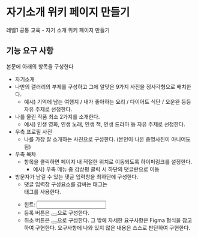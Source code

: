 # 자기소개 위키 페이지 만들기

레벨1 공통 교육 - 자기 소개 위키 페이지 만들기

## 기능 요구 사항
본문에 아래의 항목을 구성한다
- 자기소개
- 나만의 갤러리의 부제를 구성하고 그에 알맞은 9가지 사진을 정사각형으로 배치한다.
  -  예시) 기억에 남는 여행지 / 내가 좋아하는 요리 / 다이어트 식단 / 오운완 등등 자유 주제로 선정한다.
- 나를 울린 작품 최소 2가지를 소개한다.
  - 예시) 인생 영화, 인생 노래, 인생 책, 인생 드라마 등 자유 주제로 선정한다.
- 우측 프로필 사진
  - 나를 가장 잘 소개하는 사진으로 구성한다. (본인이 나온 증명사진이 아니어도 됨)
- 우측 목차
  - 항목을 클릭하면 페이지 내 적절한 위치로 이동되도록 하이퍼링크를 설정한다.
    - 예시) 우측 메뉴 중 감상평 클릭 시 하단의 댓글란으로 이동
- 방문자가 남길 수 있는 댓글 입력창을 최하단에 구성한다.
  - 댓글 입력창 구성요소를 감싸는 태그는 <form> 태그를 사용한다.
  - 힌트:  <input type="text">
  - 등록 버튼은 <button type="button"></button>으로 구성한다.
  - 취소 버튼은 <button type="reset"></button>으로 구성한다.
그 밖에 자세한 요구사항은 Figma 형식을 참고하여 구현한다.
요구사항에 나와 있지 않은 내용은 스스로 판단하여 구현한다.

##
